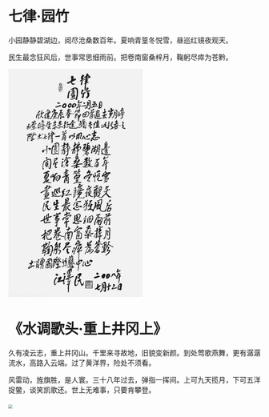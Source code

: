 # 七律·园竹

小园静静碧湖边，阅尽沧桑数百年。夏响青篁冬悦雪，昼巡红镜夜观天。

民生最念狂风后，世事常思细雨前。把卷南窗桑梓月，鞠躬尽瘁为苍黔。

![七律·园竹](poem.assets/七律-圆竹.jpg)

# 《水调歌头·重上井冈上》

久有凌云志，重上井冈山。千里来寻故地，旧貌变新颜。到处莺歌燕舞，更有潺潺流水，高路入云端。过了黄洋界，险处不须看。

风雷动，旌旗胜，是人寰。三十八年过去，弹指一挥间。上可九天揽月，下可五洋捉鳖，谈笑凯歌还。世上无难事，只要肯攀登。

<img src="/home/meng/Pictures/maozedong_0001.jpeg" style="zoom:50%;" />



